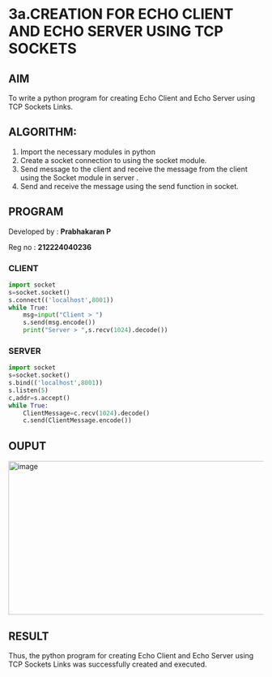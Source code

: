 # 3a.CREATION FOR ECHO CLIENT AND ECHO SERVER USING TCP SOCKETS
## AIM
To write a python program for creating Echo Client and Echo Server using TCP
Sockets Links.
## ALGORITHM:
1. Import the necessary modules in python
2. Create a socket connection to using the socket module.
3. Send message to the client and receive the message from the client using the Socket module in
 server .
4. Send and receive the message using the send function in socket.
## PROGRAM

Developed by : **Prabhakaran P**

Reg no : **212224040236**

### CLIENT
```python
import socket
s=socket.socket()
s.connect(('localhost',8001))
while True:
    msg=input("Client > ")
    s.send(msg.encode())
    print("Server > ",s.recv(1024).decode())
```
### SERVER
```python
import socket
s=socket.socket()
s.bind(('localhost',8001))
s.listen(5)
c,addr=s.accept()
while True:
    ClientMessage=c.recv(1024).decode()
    c.send(ClientMessage.encode())
```
## OUPUT
<img width="1535" height="303" alt="image" src="https://github.com/user-attachments/assets/dc785ef6-dd13-491f-8e93-48469ee2c831" />

## RESULT
Thus, the python program for creating Echo Client and Echo Server using TCP Sockets Links 
was successfully created and executed.
